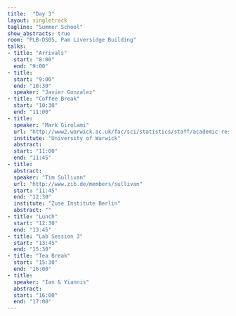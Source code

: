 ```yaml
---
title:  "Day 3"
layout: singletrack
tagline: "Summer School"
show_abstracts: true
room: "PLB-DS05, Pam Liversidge Building"
talks:
- title: "Arrivals"
  start: "8:00"
  end: "9:00"
- title: 
  start: "9:00"
  end: "10:30"
  speaker: "Javier Gonzalez"
- title: "Coffee Break"
  start: "10:30"
  end: "11:00"
- title: 
  speaker: "Mark Girolami"
  url: "http://www2.warwick.ac.uk/fac/sci/statistics/staff/academic-research/girolami/"
  institute: "University of Warwick"
  abstract: 
  start: "11:00"
  end: "11:45"
- title: 
  abstract:
  speaker: "Tim Sullivan"
  url: "http://www.zib.de/members/sullivan"
  start: "11:45"  
  end: "12:30"
  institute: "Zuse Institute Berlin"
  abstract: ""
- title: "Lunch"
  start: "12:30"
  end: "13:45"
- title: "Lab Session 3"
  start: "13:45"
  end: "15:30"
- title: "Tea Break"
  start: "15:30"
  end: "16:00"
- title:
  speaker: "Ian & Yiannis"
  abstract:
  start: "16:00"
  end: "17:00"
---
```



